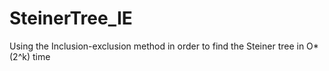 # SteinerTree_IE
Using the Inclusion-exclusion method in order to find the Steiner tree in O*(2^k) time
